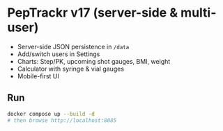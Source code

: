 # PepTrackr v17 (server-side & multi-user)

- Server-side JSON persistence in `/data`
- Add/switch users in Settings
- Charts: Step/PK, upcoming shot gauges, BMI, weight
- Calculator with syringe & vial gauges
- Mobile-first UI

## Run
```bash
docker compose up --build -d
# then browse http://localhost:8085
```
